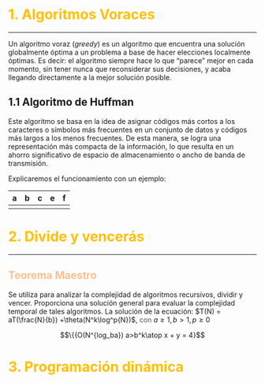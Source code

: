 # <font color="#ffc000">1. Algoritmos Voraces</font>
---
Un algoritmo voraz (_greedy_) es un algoritmo que encuentra una solución globalmente óptima a un problema a base de hacer elecciones localmente óptimas. Es decir: el algoritmo siempre hace lo que “parece” mejor en cada momento, sin tener nunca que reconsiderar sus decisiones, y acaba llegando directamente a la mejor solución posible.

## 1.1 Algoritmo de Huffman

Este algoritmo se basa en la idea de asignar códigos más cortos a los caracteres o símbolos más frecuentes en un conjunto de datos y códigos más largos a los menos frecuentes. De esta manera, se logra una representación más compacta de la información, lo que resulta en un ahorro significativo de espacio de almacenamiento o ancho de banda de transmisión.

Explicaremos el funcionamiento con un ejemplo:

| a   | b   | c   | e   | f   |
| --- | --- | --- | --- | --- |
|     |     |     |     |     |


# <font color="#ffc000">2. Divide y vencerás</font>
---
## <font color="#fac08f">Teorema Maestro</font>

Se utiliza para analizar la complejidad de algoritmos recursivos, dividir y vencer. Proporciona una solución general para evaluar la complejidad temporal de tales algoritmos.
La solución de la ecuación:
$T(N) = aT(\frac{N}{b}) +\theta(N^k\log^p{N})$, <font color="#595959">con</font> $a\geq1, b>1, p\geq0$ 

$$\{{O(N^{log_ba}) a>b^k\atop x + y = 4}$$


# <font color="#ffc000">3. Programación dinámica</font>

